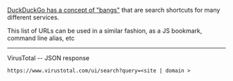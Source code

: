 [DuckDuckGo has a concept of "bangs"](https://duckduckgo.com/bang) that are search shortcuts for many different services. <br>

This list of URLs can be used in a similar fashion, as a JS bookmark, command line alias, etc

---

VirusTotal -- JSON response

```https://www.virustotal.com/ui/search?query=<site | domain >```

